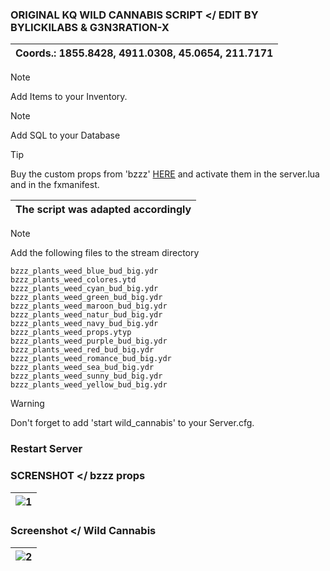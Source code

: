 ### ORIGINAL KQ WILD CANNABIS SCRIPT </ EDIT BY BYLICKILABS & G3N3RATION-X
|Coords.: 1855.8428, 4911.0308, 45.0654, 211.7171|
|---|

> [!NOTE]
> Add Items to your Inventory.

> [!NOTE]
> Add SQL to your Database

> [!TIP]
> Buy the custom props from 'bzzz' <a href="https://bzzz.tebex.io/package/5954200"> HERE</a>
and activate them in the server.lua and in the fxmanifest.

|The script was adapted accordingly|
|---|


> [!NOTE]
> Add the following files to the stream directory

```yarn
bzzz_plants_weed_blue_bud_big.ydr
bzzz_plants_weed_colores.ytd
bzzz_plants_weed_cyan_bud_big.ydr
bzzz_plants_weed_green_bud_big.ydr
bzzz_plants_weed_maroon_bud_big.ydr
bzzz_plants_weed_natur_bud_big.ydr
bzzz_plants_weed_navy_bud_big.ydr
bzzz_plants_weed_props.ytyp
bzzz_plants_weed_purple_bud_big.ydr
bzzz_plants_weed_red_bud_big.ydr
bzzz_plants_weed_romance_bud_big.ydr
bzzz_plants_weed_sea_bud_big.ydr
bzzz_plants_weed_sunny_bud_big.ydr
bzzz_plants_weed_yellow_bud_big.ydr
```
> [!WARNING]
> Don't forget to add 'start wild_cannabis' to your Server.cfg.

### Restart Server

### SCRENSHOT </ bzzz props
|![1](https://github.com/bylickilabs/wild_cannabis/assets/109308073/c3db8164-5b57-4b04-960f-2af1c6dc7410)|
|---|

### Screenshot </ Wild Cannabis
|![2](https://github.com/bylickilabs/wild_cannabis/assets/109308073/03ccb8cd-70cb-4e4e-bc87-fd0edac6a064)|
|---|
